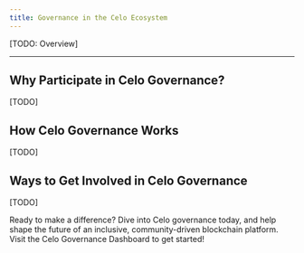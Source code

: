 ```yaml
---
title: Governance in the Celo Ecosystem
---
```


[TODO: Overview]

---

## Why Participate in Celo Governance?

[TODO]

## How Celo Governance Works

[TODO]

## Ways to Get Involved in Celo Governance

[TODO]

Ready to make a difference? Dive into Celo governance today, and help shape the future of an inclusive, community-driven blockchain platform. Visit the Celo Governance Dashboard to get started!